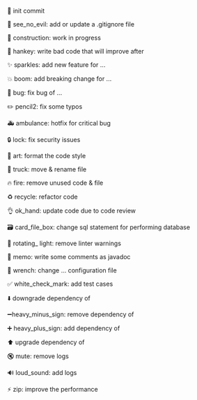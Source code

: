  🎉 init commit 

🙈 see_no_evil: add or update a .gitignore file

🚧 ​construction:​ work in progress 

💩 hankey: write bad code that will improve after

✨ sparkles: add new feature for ...

💥 boom: add breaking change for ...

🐛 bug: fix bug of ...

✏️ pencil2: fix some typos

🚑 ambulance: hotfix for critical bug

🔒 lock: fix security issues

🎨 art: format the code style

🚚 truck: move & rename file

🔥 fire: remove unused code & file

♻️ recycle: refactor code

👌 ok_hand: update code due to code review

🗃 card_file_box: change sql statement for performing database 

🚨 rotating_ light: remove linter warnings

📝 memo: write some comments as javadoc

🔧 wrench: change ... configuration file

✅ white_check_mark: add test cases 

⬇️ downgrade dependency of

➖heavy_minus_sign: remove dependency of

➕ heavy_plus_sign: add dependency of 

⬆️ upgrade dependency of

🔇 mute: remove logs

🔊 loud_sound: add logs

⚡️ zip: improve the performance